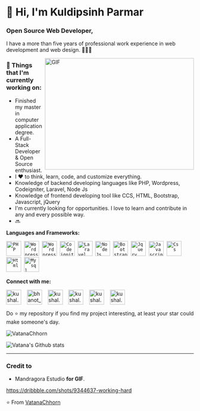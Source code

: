 # 🙋 Hi, I'm Kuldipsinh Parmar

### Open Source Web Developer, 

I have a more than five years of professional work experience in web development and web design. 👨🏻‍💻 

<img align="right" alt="GIF" src="https://github.com/VatanaChhorn/VatanaChhorn/blob/master/image_processing20200107-3552-13pkkb4.gif" width="400" height="300" />

### 💼  Things that I'm currently working on: 
* Finished my master in computer application degree.
* A Full-Stack Developer & Open Source enthusiast.
* I ❤️ to think, learn, code, and customize everything.
* Knowledge of backend developing languages like PHP, Wordpress, Codeigniter, Laravel, Node Js
* Knowledge of frontend developing tool like CCS, HTML, Bootstrap, Javascript, jQuery
* I'm currently looking for opportunities. I love to learn and contribute in any and every possible way.
* 🔜

 
 **Languages and Frameworks:**
<p align="left">
  <code><img src="https://github.com/abranhe/programming-languages-logos/blob/master/src/php/php.png" alt="PHP" width="40" height="40"/></code>&nbsp;
  <code><img src="https://github.com/abranhe/programming-languages-logos/blob/master/src/c/c_48x48.png" alt="Wordpress" width="40" height="40" /></code>&nbsp;
 <code><img src="https://cdn.jsdelivr.net/gh/devicons/devicon/icons/woocommerce/woocommerce-plain-wordmark.svg" alt="Wordpress" width="40" height="40" /></code>&nbsp; 
  <code><img src="https://cdn.jsdelivr.net/gh/devicons/devicon/icons/codeigniter/codeigniter-plain-wordmark.svg" alt="Codeigniter" width="40" height="40" /></code>&nbsp;
 <code><img src="https://cdn.jsdelivr.net/gh/devicons/devicon/icons/laravel/laravel-plain.svg" alt="Laravel" width="40" height="40" /></code>&nbsp;
 <code><img src="https://cdn.jsdelivr.net/gh/devicons/devicon/icons/nodejs/nodejs-original.svg" alt="Node Js" width="40" height="40" /></code>&nbsp;
 <code><img src="https://cdn.jsdelivr.net/gh/devicons/devicon/icons/bootstrap/bootstrap-plain-wordmark.svg" alt="Bootstrap" width="40" height="40" /></code>&nbsp;
 <code><img src="https://cdn.jsdelivr.net/gh/devicons/devicon/icons/jquery/jquery-original-wordmark.svg" alt="Jquery" width="40" height="40" /></code>&nbsp;
 <code><img src="https://github.com/abranhe/programming-languages-logos/blob/master/src/javascript/javascript.png" alt="Javascript" width="40" height="40" /></code>&nbsp;
 <code><img src="https://github.com/abranhe/programming-languages-logos/blob/master/src/css/css.png" alt="Css" width="40" height="40" /></code>&nbsp;
 <code><img src="https://github.com/abranhe/programming-languages-logos/blob/master/src/html/html.png" alt="Html" width="40" height="40" /></code>&nbsp;
 <code><img src="https://cdn.jsdelivr.net/gh/devicons/devicon/icons/mysql/mysql-original-wordmark.svg" alt="Mysql" width="40" height="40" /></code>&nbsp;
   </p>

**Connect with me:**
<p align="left">
<a href="https://www.instagram.com/vatana.chhorn/" target="blank"><img align="center" src="https://cdn.jsdelivr.net/npm/simple-icons@3.0.1/icons/instagram.svg" alt="kushal.bhanot" height="40" width="40" /></a> &nbsp;&nbsp;
<a href="https://twitter.com/vatana_chhorn" target="blank"><img align="center" src="https://cdn.jsdelivr.net/npm/simple-icons@3.0.1/icons/twitter.svg" alt="bhanot_kushal" height="40" width="40" /></a> &nbsp;&nbsp;
<a href="https://www.facebook.com/vatan4c" target="blank"><img align="center" src="https://cdn.jsdelivr.net/npm/simple-icons@3.0.1/icons/facebook.svg" alt="kushal.bhanot.98" height="40" width="40" /></a> &nbsp;&nbsp;
<a href="https://open.spotify.com/user/onlyvatana23?si=-McUZw0zTj-a8SvbVe1qZA" target="blank"><img align="center" src="https://cdn.jsdelivr.net/npm/simple-icons@3.0.1/icons/spotify.svg" alt="kushal.bhanot.98" height="40" width="40" /></a> &nbsp;&nbsp;
  <a href="https://www.goodreads.com/user/show/83098234-vatana-chhorn" target="blank"><img align="center" src="https://cdn.jsdelivr.net/npm/simple-icons@3.0.1/icons/goodreads.svg" alt="kushal.bhanot.98" height="40" width="40" /></a> &nbsp;&nbsp;
   <a href="https://unsplash.com/@vatanachhorn" target="blank"><img align="center" src="https://cdn.jsdelivr.net/npm/simple-icons@3.0.1/icons/unsplash.svg" alt="kushal.bhanot.98" height="40" width="40" /></a> &nbsp;&nbsp;
</p>


Do ⭐ my repository if you find my project interesting, at least your star could make someone's day.  

<img src="https://komarev.com/ghpvc/?username=VatanaChhorn" alt="VatanaChhorn" />

![Vatana's Github stats](https://github-readme-stats.vercel.app/api?username=vatanachhorn&show_icons=true)

---

### Credit to 
-  Mandragora Estudio **for GIF**. 

https://dribbble.com/shots/9344637-working-hard

⭐️ From [VatanaChhorn](https://github.com/Vatanachhorn)
